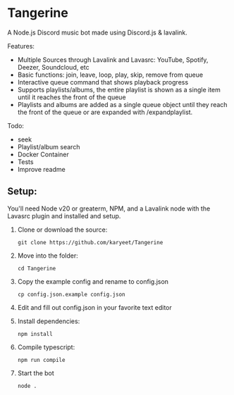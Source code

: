 # Tangerine

A Node.js Discord music bot made using Discord.js & lavalink.

Features:
- Multiple Sources through Lavalink and Lavasrc: YouTube, Spotify, Deezer, Soundcloud, etc
- Basic functions: join, leave, loop, play, skip, remove from queue
- Interactive queue command that shows playback progress
- Supports playlists/albums, the entire playlist is shown as a single item until it reaches the front of the queue
- Playlists and albums are added as a single queue object until they reach the front of the queue or are expanded with /expandplaylist.

Todo:
- seek
- Playlist/album search
- Docker Container
- Tests
- Improve readme

## Setup:

You'll need Node v20 or greaterm, NPM, and a Lavalink node with the Lavasrc plugin and installed and setup.

1. Clone or download the source: 

    ```git clone https://github.com/karyeet/Tangerine```

2. Move into the folder:

    ```cd Tangerine```

3. Copy the example config and rename to config.json

    ```cp config.json.example config.json```

5. Edit and fill out config.json in your favorite text editor

6. Install dependencies: 

    ```npm install```

7. Compile typescript: 

    ```npm run compile```

8. Start the bot

    ```node .```

    
